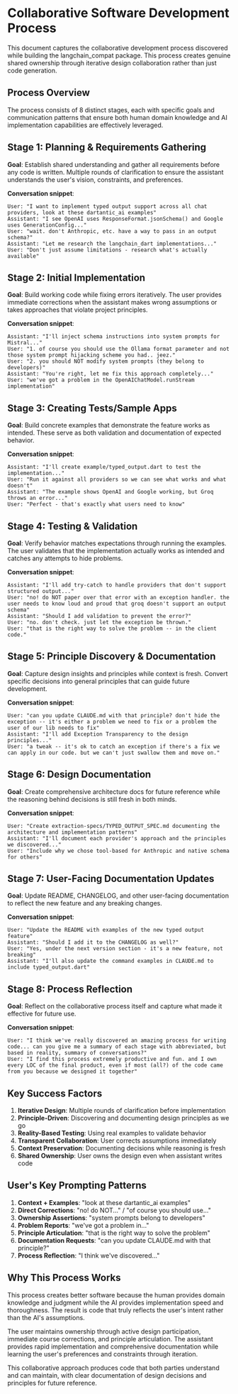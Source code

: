 # Collaborative Software Development Process

This document captures the collaborative development process discovered while
building the langchain_compat package. This process creates genuine shared
ownership through iterative design collaboration rather than just code
generation.

## Process Overview

The process consists of 8 distinct stages, each with specific goals and
communication patterns that ensure both human domain knowledge and AI
implementation capabilities are effectively leveraged.

## Stage 1: Planning & Requirements Gathering

**Goal**: Establish shared understanding and gather all requirements before any
code is written. Multiple rounds of clarification to ensure the assistant
understands the user's vision, constraints, and preferences.

**Conversation snippet**:
```
User: "I want to implement typed output support across all chat providers, look at these dartantic_ai examples"
Assistant: "I see OpenAI uses ResponseFormat.jsonSchema() and Google uses GenerationConfig..."
User: "wait. don't Anthropic, etc. have a way to pass in an output schema?"
Assistant: "Let me research the langchain_dart implementations..."
User: "Don't just assume limitations - research what's actually available"
```

## Stage 2: Initial Implementation  

**Goal**: Build working code while fixing errors iteratively. The user provides
immediate corrections when the assistant makes wrong assumptions or takes
approaches that violate project principles.

**Conversation snippet**:
```
Assistant: "I'll inject schema instructions into system prompts for Mistral..."
User: "1. of course you should use the Ollama format parameter and not those system prompt hijacking scheme you had.. jeez."
User: "2. you should NOT modify system prompts (they belong to developers)"
Assistant: "You're right, let me fix this approach completely..."
User: "we've got a problem in the OpenAIChatModel.runStream implementation"
```

## Stage 3: Creating Tests/Sample Apps

**Goal**: Build concrete examples that demonstrate the feature works as
intended. These serve as both validation and documentation of expected behavior.

**Conversation snippet**:
```
Assistant: "I'll create example/typed_output.dart to test the implementation..."
User: "Run it against all providers so we can see what works and what doesn't"
Assistant: "The example shows OpenAI and Google working, but Groq throws an error..."
User: "Perfect - that's exactly what users need to know"
```

## Stage 4: Testing & Validation

**Goal**: Verify behavior matches expectations through running the examples. The
user validates that the implementation actually works as intended and catches
any attempts to hide problems.

**Conversation snippet**:
```
Assistant: "I'll add try-catch to handle providers that don't support structured output..."
User: "no! do NOT paper over that error with an exception handler. the user needs to know loud and proud that groq doesn't support an output schema"
Assistant: "Should I add validation to prevent the error?"
User: "no. don't check. just let the exception be thrown."
User: "that is the right way to solve the problem -- in the client code."
```

## Stage 5: Principle Discovery & Documentation

**Goal**: Capture design insights and principles while context is fresh. Convert
specific decisions into general principles that can guide future development.

**Conversation snippet**:
```
User: "can you update CLAUDE.md with that principle? don't hide the exception -- it's either a problem we need to fix or a problem the user of our lib needs to fix"
Assistant: "I'll add Exception Transparency to the design principles..."
User: "a tweak -- it's ok to catch an exception if there's a fix we can apply in our code. but we can't just swallow them and move on."
```

## Stage 6: Design Documentation

**Goal**: Create comprehensive architecture docs for future reference while the
reasoning behind decisions is still fresh in both minds.

**Conversation snippet**:
```
User: "Create extraction-specs/TYPED_OUTPUT_SPEC.md documenting the architecture and implementation patterns"
Assistant: "I'll document each provider's approach and the principles we discovered..."
User: "Include why we chose tool-based for Anthropic and native schema for others"
```

## Stage 7: User-Facing Documentation Updates

**Goal**: Update README, CHANGELOG, and other user-facing documentation to
reflect the new feature and any breaking changes.

**Conversation snippet**:
```
User: "Update the README with examples of the new typed output feature"
Assistant: "Should I add it to the CHANGELOG as well?"
User: "Yes, under the next version section - it's a new feature, not breaking"
Assistant: "I'll also update the command examples in CLAUDE.md to include typed_output.dart"
```

## Stage 8: Process Reflection

**Goal**: Reflect on the collaborative process itself and capture what made it
effective for future use.

**Conversation snippet**:
```
User: "I think we've really discovered an amazing process for writing code... can you give me a summary of each stage with abbreviated, but based in reality, summary of conversations?"
User: "I find this process extremely productive and fun. and I own every LOC of the final product, even if most (all?) of the code came from you because we designed it together"
```

## Key Success Factors

1. **Iterative Design**: Multiple rounds of clarification before implementation
2. **Principle-Driven**: Discovering and documenting design principles as we go
3. **Reality-Based Testing**: Using real examples to validate behavior
4. **Transparent Collaboration**: User corrects assumptions immediately
5. **Context Preservation**: Documenting decisions while reasoning is fresh
6. **Shared Ownership**: User owns the design even when assistant writes code

## User's Key Prompting Patterns

1. **Context + Examples**: "look at these dartantic_ai examples"
2. **Direct Corrections**: "no! do NOT..." / "of course you should use..."
3. **Ownership Assertions**: "system prompts belong to developers"
4. **Problem Reports**: "we've got a problem in..."
5. **Principle Articulation**: "that is the right way to solve the problem"
6. **Documentation Requests**: "can you update CLAUDE.md with that principle?"
7. **Process Reflection**: "I think we've discovered..."

## Why This Process Works

This process creates better software because the human provides domain knowledge
and judgment while the AI provides implementation speed and thoroughness. The
result is code that truly reflects the user's intent rather than the AI's
assumptions.

The user maintains ownership through active design participation, immediate
course corrections, and principle articulation. The assistant provides rapid
implementation and comprehensive documentation while learning the user's
preferences and constraints through iteration.

This collaborative approach produces code that both parties understand and can
maintain, with clear documentation of design decisions and principles for future
reference.